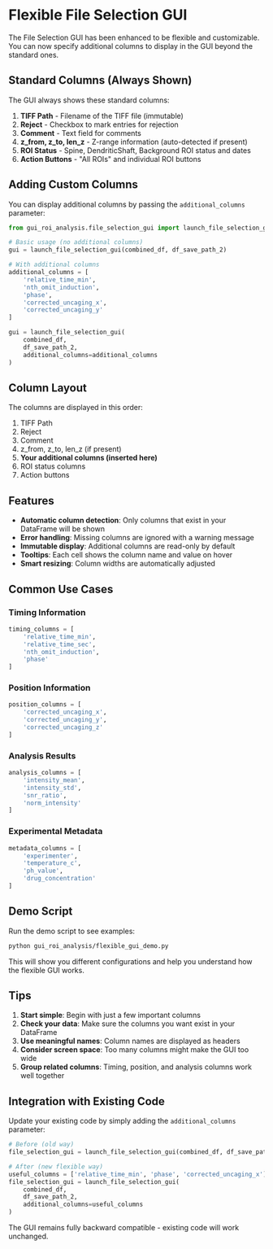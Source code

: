 # Flexible File Selection GUI

The File Selection GUI has been enhanced to be flexible and customizable. You can now specify additional columns to display in the GUI beyond the standard ones.

## Standard Columns (Always Shown)

The GUI always shows these standard columns:

1. **TIFF Path** - Filename of the TIFF file (immutable)
2. **Reject** - Checkbox to mark entries for rejection
3. **Comment** - Text field for comments
4. **z_from, z_to, len_z** - Z-range information (auto-detected if present)
5. **ROI Status** - Spine, DendriticShaft, Background ROI status and dates
6. **Action Buttons** - "All ROIs" and individual ROI buttons

## Adding Custom Columns

You can display additional columns by passing the `additional_columns` parameter:

```python
from gui_roi_analysis.file_selection_gui import launch_file_selection_gui

# Basic usage (no additional columns)
gui = launch_file_selection_gui(combined_df, df_save_path_2)

# With additional columns
additional_columns = [
    'relative_time_min',
    'nth_omit_induction', 
    'phase',
    'corrected_uncaging_x',
    'corrected_uncaging_y'
]

gui = launch_file_selection_gui(
    combined_df, 
    df_save_path_2, 
    additional_columns=additional_columns
)
```

## Column Layout

The columns are displayed in this order:

1. TIFF Path
2. Reject
3. Comment
4. z_from, z_to, len_z (if present)
5. **Your additional columns (inserted here)**
6. ROI status columns
7. Action buttons

## Features

- **Automatic column detection**: Only columns that exist in your DataFrame will be shown
- **Error handling**: Missing columns are ignored with a warning message
- **Immutable display**: Additional columns are read-only by default
- **Tooltips**: Each cell shows the column name and value on hover
- **Smart resizing**: Column widths are automatically adjusted

## Common Use Cases

### Timing Information
```python
timing_columns = [
    'relative_time_min',
    'relative_time_sec',
    'nth_omit_induction',
    'phase'
]
```

### Position Information
```python
position_columns = [
    'corrected_uncaging_x',
    'corrected_uncaging_y',
    'corrected_uncaging_z'
]
```

### Analysis Results
```python
analysis_columns = [
    'intensity_mean',
    'intensity_std',
    'snr_ratio',
    'norm_intensity'
]
```

### Experimental Metadata
```python
metadata_columns = [
    'experimenter',
    'temperature_c',
    'ph_value',
    'drug_concentration'
]
```

## Demo Script

Run the demo script to see examples:

```bash
python gui_roi_analysis/flexible_gui_demo.py
```

This will show you different configurations and help you understand how the flexible GUI works.

## Tips

1. **Start simple**: Begin with just a few important columns
2. **Check your data**: Make sure the columns you want exist in your DataFrame
3. **Use meaningful names**: Column names are displayed as headers
4. **Consider screen space**: Too many columns might make the GUI too wide
5. **Group related columns**: Timing, position, and analysis columns work well together

## Integration with Existing Code

Update your existing code by simply adding the `additional_columns` parameter:

```python
# Before (old way)
file_selection_gui = launch_file_selection_gui(combined_df, df_save_path_2)

# After (new flexible way)
useful_columns = ['relative_time_min', 'phase', 'corrected_uncaging_x']
file_selection_gui = launch_file_selection_gui(
    combined_df, 
    df_save_path_2, 
    additional_columns=useful_columns
)
```

The GUI remains fully backward compatible - existing code will work unchanged. 